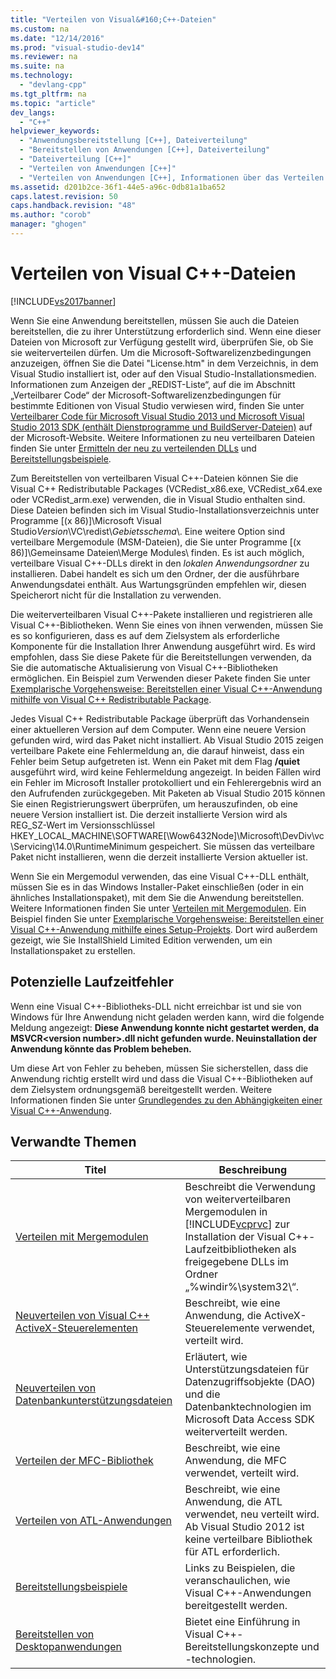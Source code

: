 ```yaml
---
title: "Verteilen von Visual&#160;C++-Dateien"
ms.custom: na
ms.date: "12/14/2016"
ms.prod: "visual-studio-dev14"
ms.reviewer: na
ms.suite: na
ms.technology: 
  - "devlang-cpp"
ms.tgt_pltfrm: na
ms.topic: "article"
dev_langs: 
  - "C++"
helpviewer_keywords: 
  - "Anwendungsbereitstellung [C++], Dateiverteilung"
  - "Bereitstellen von Anwendungen [C++], Dateiverteilung"
  - "Dateiverteilung [C++]"
  - "Verteilen von Anwendungen [C++]"
  - "Verteilen von Anwendungen [C++], Informationen über das Verteilen von Anwendungen"
ms.assetid: d201b2ce-36f1-44e5-a96c-0db81a1ba652
caps.latest.revision: 50
caps.handback.revision: "48"
ms.author: "corob"
manager: "ghogen"
---
```

# Verteilen von Visual&#160;C++-Dateien
[!INCLUDE[vs2017banner](../assembler/inline/includes/vs2017banner.md)]

Wenn Sie eine Anwendung bereitstellen, müssen Sie auch die Dateien bereitstellen, die zu ihrer Unterstützung erforderlich sind.  Wenn eine dieser Dateien von Microsoft zur Verfügung gestellt wird, überprüfen Sie, ob Sie sie weiterverteilen dürfen.  Um die Microsoft\-Softwarelizenzbedingungen anzuzeigen, öffnen Sie die Datei "License.htm" in dem Verzeichnis, in dem Visual Studio installiert ist, oder auf den Visual Studio\-Installationsmedien.  Informationen zum Anzeigen der „REDIST\-Liste“, auf die im Abschnitt „Verteilbarer Code“ der Microsoft\-Softwarelizenzbedingungen für bestimmte Editionen von Visual Studio verwiesen wird, finden Sie unter [Verteilbarer Code für Microsoft Visual Studio 2013 und Microsoft Visual Studio 2013 SDK \(enthält Dienstprogramme und BuildServer\-Dateien\)](http://go.microsoft.com/fwlink/p/?LinkId=313603) auf der Microsoft\-Website.  Weitere Informationen zu neu verteilbaren Dateien finden Sie unter [Ermitteln der neu zu verteilenden DLLs](../ide/determining-which-dlls-to-redistribute.md) und [Bereitstellungsbeispiele](../ide/deployment-examples.md).  
  
 Zum Bereitstellen von verteilbaren Visual C\+\+\-Dateien können Sie die Visual C\+\+ Redistributable Packages \(VCRedist\_x86.exe, VCRedist\_x64.exe oder VCRedist\_arm.exe\) verwenden, die in Visual Studio enthalten sind.  Diese Dateien befinden sich im Visual Studio\-Installationsverzeichnis unter Programme \[\(x 86\)\]\\Microsoft Visual Studio*Version*\\VC\\redist\\*Gebietsschema*\\.  Eine weitere Option sind verteilbare Mergemodule \(MSM\-Dateien\), die Sie unter Programme \[\(x 86\)\]\\Gemeinsame Dateien\\Merge Modules\\ finden.  Es ist auch möglich, verteilbare Visual C\+\+\-DLLs direkt in den *lokalen Anwendungsordner* zu installieren. Dabei handelt es sich um den Ordner, der die ausführbare Anwendungsdatei enthält.  Aus Wartungsgründen empfehlen wir, diesen Speicherort nicht für die Installation zu verwenden.  
  
 Die weiterverteilbaren Visual C\+\+\-Pakete installieren und registrieren alle Visual C\+\+\-Bibliotheken.  Wenn Sie eines von ihnen verwenden, müssen Sie es so konfigurieren, dass es auf dem Zielsystem als erforderliche Komponente für die Installation Ihrer Anwendung ausgeführt wird.  Es wird empfohlen, dass Sie diese Pakete für die Bereitstellungen verwenden, da Sie die automatische Aktualisierung von Visual C\+\+\-Bibliotheken ermöglichen.  Ein Beispiel zum Verwenden dieser Pakete finden Sie unter [Exemplarische Vorgehensweise: Bereitstellen einer Visual C\+\+\-Anwendung mithilfe von Visual C\+\+ Redistributable Package](../ide/deploying-visual-cpp-application-by-using-the-vcpp-redistributable-package.md).  
  
 Jedes Visual C\+\+ Redistributable Package überprüft das Vorhandensein einer aktuelleren Version auf dem Computer.  Wenn eine neuere Version gefunden wird, wird das Paket nicht installiert.  Ab Visual Studio 2015 zeigen verteilbare Pakete eine Fehlermeldung an, die darauf hinweist, dass ein Fehler beim Setup aufgetreten ist.  Wenn ein Paket mit dem Flag **\/quiet** ausgeführt wird, wird keine Fehlermeldung angezeigt.  In beiden Fällen wird ein Fehler im Microsoft Installer protokolliert und ein Fehlerergebnis wird an den Aufrufenden zurückgegeben.  Mit Paketen ab Visual Studio 2015 können Sie einen Registrierungswert überprüfen, um herauszufinden, ob eine neuere Version installiert ist.  Die derzeit installierte Version wird als REG\_SZ\-Wert im Versionsschlüssel HKEY\_LOCAL\_MACHINE\\SOFTWARE\[\\Wow6432Node\]\\Microsoft\\DevDiv\\vc\\Servicing\\14.0\\RuntimeMinimum gespeichert.  Sie müssen das verteilbare Paket nicht installieren, wenn die derzeit installierte Version aktueller ist.  
  
 Wenn Sie ein Mergemodul verwenden, das eine Visual C\+\+\-DLL enthält, müssen Sie es in das Windows Installer\-Paket einschließen \(oder in ein ähnliches Installationspaket\), mit dem Sie die Anwendung bereitstellen.  Weitere Informationen finden Sie unter [Verteilen mit Mergemodulen](../ide/redistributing-components-by-using-merge-modules.md).  Ein Beispiel finden Sie unter [Exemplarische Vorgehensweise: Bereitstellen einer Visual C\+\+\-Anwendung mithilfe eines Setup\-Projekts](../ide/walkthrough-deploying-a-visual-cpp-application-by-using-a-setup-project.md). Dort wird außerdem gezeigt, wie Sie InstallShield Limited Edition verwenden, um ein Installationspaket zu erstellen.  
  
## Potenzielle Laufzeitfehler  
 Wenn eine Visual C\+\+\-Bibliotheks\-DLL nicht erreichbar ist und sie von Windows für Ihre Anwendung nicht geladen werden kann, wird die folgende Meldung angezeigt: **Diese Anwendung konnte nicht gestartet werden, da MSVCR\<version number\>.dll nicht gefunden wurde. Neuinstallation der Anwendung könnte das Problem beheben.**  
  
 Um diese Art von Fehler zu beheben, müssen Sie sicherstellen, dass die Anwendung richtig erstellt wird und dass die Visual C\+\+\-Bibliotheken auf dem Zielsystem ordnungsgemäß bereitgestellt werden.  Weitere Informationen finden Sie unter [Grundlegendes zu den Abhängigkeiten einer Visual C\+\+\-Anwendung](../ide/understanding-the-dependencies-of-a-visual-cpp-application.md).  
  
## Verwandte Themen  
  
|Titel|Beschreibung|  
|-----------|------------------|  
|[Verteilen mit Mergemodulen](../ide/redistributing-components-by-using-merge-modules.md)|Beschreibt die Verwendung von weiterverteilbaren Mergemodulen in [!INCLUDE[vcprvc](../build/includes/vcprvc_md.md)] zur Installation der Visual C\+\+\-Laufzeitbibliotheken als freigegebene DLLs im Ordner „%windir%\\system32\\“.|  
|[Neuverteilen von Visual C\+\+ ActiveX\-Steuerelementen](../ide/redistributing-visual-cpp-activex-controls.md)|Beschreibt, wie eine Anwendung, die ActiveX\-Steuerelemente verwendet, verteilt wird.|  
|[Neuverteilen von Datenbankunterstützungsdateien](../ide/redistributing-database-support-files.md)|Erläutert, wie Unterstützungsdateien für Datenzugriffsobjekte \(DAO\) und die Datenbanktechnologien im Microsoft Data Access SDK weiterverteilt werden.|  
|[Verteilen der MFC\-Bibliothek](../ide/redistributing-the-mfc-library.md)|Beschreibt, wie eine Anwendung, die MFC verwendet, verteilt wird.|  
|[Verteilen von ATL\-Anwendungen](../ide/redistributing-an-atl-application.md)|Beschreibt, wie eine Anwendung, die ATL verwendet, neu verteilt wird.  Ab Visual Studio 2012 ist keine verteilbare Bibliothek für ATL erforderlich.|  
|[Bereitstellungsbeispiele](../ide/deployment-examples.md)|Links zu Beispielen, die veranschaulichen, wie Visual C\+\+\-Anwendungen bereitgestellt werden.|  
|[Bereitstellen von Desktopanwendungen](../ide/deploying-native-desktop-applications-visual-cpp.md)|Bietet eine Einführung in Visual C\+\+\-Bereitstellungskonzepte und \-technologien.|